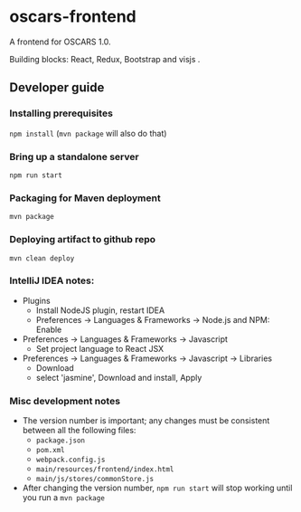 # oscars-frontend
A frontend for OSCARS 1.0. 

Building blocks: React, Redux, Bootstrap and visjs .


## Developer guide
### Installing prerequisites
`npm install` (`mvn package` will also do that)

### Bring up a standalone server 
`npm run start`

### Packaging for Maven deployment 
`mvn package`

### Deploying artifact to github repo
`mvn clean deploy`


### IntelliJ IDEA notes: 
- Plugins
  - Install NodeJS plugin, restart IDEA
  - Preferences -> Languages & Frameworks -> Node.js and NPM: Enable
- Preferences -> Languages & Frameworks -> Javascript
  - Set project language to React JSX
- Preferences -> Languages & Frameworks -> Javascript -> Libraries
  - Download
  - select 'jasmine', Download and install, Apply
  
### Misc development notes
- The version number is important; any changes must be consistent between all the following files:
  - `package.json`
  - `pom.xml`
  - `webpack.config.js`
  - `main/resources/frontend/index.html`
  - `main/js/stores/commonStore.js`
- After changing the version number, `npm run start` will stop working until you run a `mvn package`